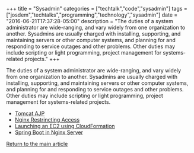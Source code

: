 +++
title = "Sysadmin"
categories = ["techtalk","code","sysadmin"]
tags = ["josdem","techtalks","programming","technology","sysadmin"]
date = "2016-06-21T17:37:28-05:00"
description = "The duties of a system administrator are wide-ranging, and vary widely from one organization to another. Sysadmins are usually charged with installing, supporting, and maintaining servers or other computer systems, and planning for and responding to service outages and other problems. Other duties may include scripting or light programming, project management for systems-related projects."
+++

The duties of a system administrator are wide-ranging, and vary widely from one organization to another. Sysadmins are usually charged with installing, supporting, and maintaining servers or other computer systems, and planning for and responding to service outages and other problems. Other duties may include scripting or light programming, project management for systems-related projects.

* [Tomcat AJP](/techtalk/sysadmin/tomcat_domain)
* [Nginx Restrincting Access](/techtalk/sysadmin/nginx_restrincting_access)
* [Launching an EC2 using CloudFormation](/techtalk/sysadmin/cloud_formation_ec2)
* [Spring Boot in Nginx Server](/techtalk/sysadmin/spring_boot_nginx)

[Return to the main article](/techtalk/techtalks)
